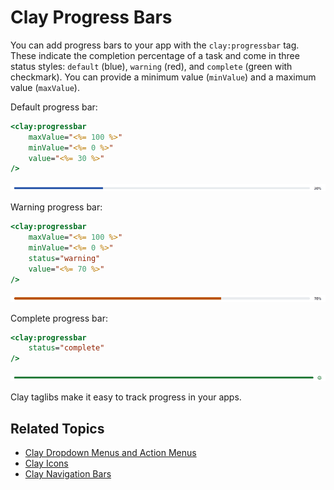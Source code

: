 # Clay Progress Bars

You can add progress bars to your app with the `clay:progressbar` tag. These indicate the completion percentage of a task and come in three status styles: `default` (blue), `warning` (red), and `complete` (green with checkmark). You can provide a minimum value (`minValue`) and a maximum value (`maxValue`).

Default progress bar:

```jsp
<clay:progressbar 
    maxValue="<%= 100 %>" 
    minValue="<%= 0 %>" 
    value="<%= 30 %>" 
/>
```

![You can include progress bars in your apps.](./clay-progress-bars/images/01.png)

Warning progress bar:

```jsp
<clay:progressbar 
    maxValue="<%= 100 %>" 
    minValue="<%= 0 %>" 
    status="warning" 
    value="<%= 70 %>" 
/>
```

![Warning progress bars indicate that the progress has not completed due to an error.](./clay-progress-bars/images/02.png)

Complete progress bar:

```jsp
<clay:progressbar 
    status="complete" 
/>
```

![The complete progress bar indicates the progress is complete.](./clay-progress-bars/images/03.png)

Clay taglibs make it easy to track progress in your apps.

## Related Topics

* [Clay Dropdown Menus and Action Menus](./clay-dropdown-and-action-menus.md)
* [Clay Icons](./clay-icons.md)
* [Clay Navigation Bars](./clay-navigation-bars.md)